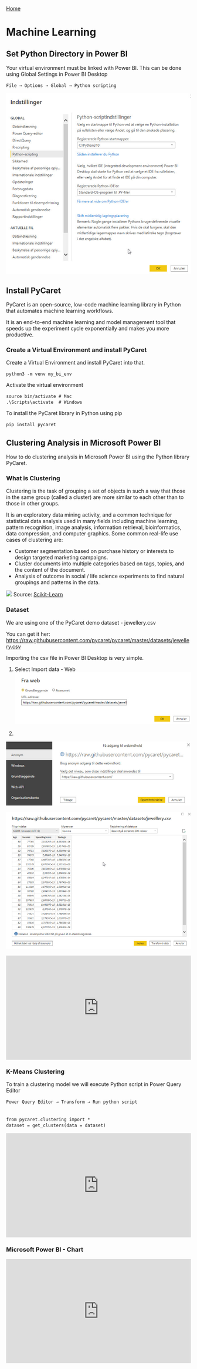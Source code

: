 [Home](../README.md)

# Machine Learning


## Set Python Directory in Power BI
Your virtual environment must be linked with Power BI. This can be done using Global Settings in Power BI Desktop

    File → Options → Global → Python scripting

![Power BI Python setting](./files/powerbi-python-settings.jpg)

## Install PyCaret
PyCaret is an open-source, low-code machine learning library in Python that automates machine learning workflows.

It is an end-to-end machine learning and model management tool that speeds up the experiment cycle exponentially and makes you more productive.

### Create a Virtual Environment and install PyCaret
Create a Virtual Environment and install PyCaret into that.

    python3 -m venv my_bi_env

Activate the virtual environment

    source bin/activate # Mac
    .\Scripts\activate  # Windows

To install the PyCaret library in Python using pip

    pip install pycaret



## Clustering Analysis in Microsoft Power BI
How to do clustering analysis in Microsoft Power BI using the Python library PyCaret.

### What is Clustering
Clustering is the task of grouping a set of objects in such a way that those in the same group (called a cluster) are more similar to each other than to those in other groups. 

It is an exploratory data mining activity, and a common technique for statistical data analysis used in many fields including machine learning, pattern recognition, image analysis, information retrieval, bioinformatics, data compression, and computer graphics. Some common real-life use cases of clustering are:

- Customer segmentation based on purchase history or interests to design targeted marketing campaigns.
- Cluster documents into multiple categories based on tags, topics, and the content of the document.
- Analysis of outcome in social / life science experiments to find natural groupings and patterns in the data.

![](https://miro.medium.com/max/700/0*C_DY4c_JQmaoSG74.png)
Source: [Scikit-Learn](https://scikit-learn.org)

### Dataset
We are using one of the PyCaret demo dataset - jewellery.csv

You can get it her: https://raw.githubusercontent.com/pycaret/pycaret/master/datasets/jewellery.csv

Importing the csv file in Power BI Desktop is very simple.

1. Select Import data - Web
![](./files/powerbi-import-web.jpg)

2. 
![](./files/powerbi-import-web-2.jpg)

![](./files/powerbi-import-web-3.jpg)

<div style="position: relative; padding-bottom: 56.25%; height: 0;"><iframe src="https://www.loom.com/embed/e822f50267634787916efd88a8a4c700" frameborder="0" webkitallowfullscreen mozallowfullscreen allowfullscreen style="position: absolute; top: 0; left: 0; width: 100%; height: 100%;"></iframe></div>


### K-Means Clustering
To train a clustering model we will execute Python script in Power Query Editor 

    Power Query Editor → Transform → Run python script


    from pycaret.clustering import *
    dataset = get_clusters(data = dataset)

<div style="position: relative; padding-bottom: 56.25%; height: 0;"><iframe src="https://www.loom.com/embed/dba53bdc6a444aaea1c6bf45611a18ec" frameborder="0" webkitallowfullscreen mozallowfullscreen allowfullscreen style="position: absolute; top: 0; left: 0; width: 100%; height: 100%;"></iframe></div>


### Microsoft Power BI - Chart

<div style="position: relative; padding-bottom: 56.25%; height: 0;"><iframe src="https://www.loom.com/embed/d333649e105449acba5421bdc1156cb6" frameborder="0" webkitallowfullscreen mozallowfullscreen allowfullscreen style="position: absolute; top: 0; left: 0; width: 100%; height: 100%;"></iframe></div>
